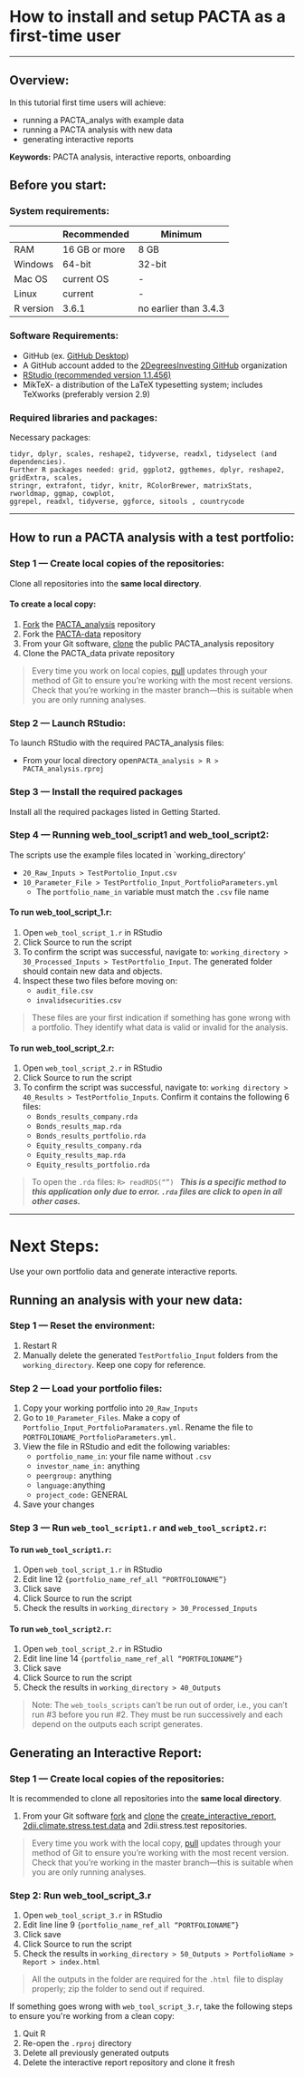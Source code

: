 # How to install and setup PACTA as a first-time user
- - -
## Overview:
In this tutorial first time users will achieve:
* running a PACTA_analys with example data
* running a PACTA analysis with new data
* generating interactive reports

**Keywords:** PACTA analysis, interactive reports, onboarding

## Before you start:
### System requirements:
|           | Recommended   | Minimum               |
|-----------|---------------|-----------------------|
| RAM       | 16 GB or more | 8 GB                  |
| Windows   | 64-bit        | 32-bit                |
| Mac OS    | current OS    | -                     |
| Linux     | current       | -                     |
| R version | 3.6.1         | no earlier than 3.4.3 |

### Software Requirements:
* GitHub (ex. [GitHub Desktop](https://desktop.github.com/))
* A GitHub account added to the [2DegreesInvesting GitHub](https://github.com/2DegreesInvesting) organization
* [RStudio (recommended version 1.1.456)](https://rstudio.com/products/rstudio/)
* MikTeX- a distribution of the LaTeX typesetting system; includes TeXworks (preferably version 2.9)

### Required libraries and packages:
Necessary packages:
```
tidyr, dplyr, scales, reshape2, tidyverse, readxl, tidyselect (and dependencies).
Further R packages needed: grid, ggplot2, ggthemes, dplyr, reshape2, gridExtra, scales,
stringr, extrafont, tidyr, knitr, RColorBrewer, matrixStats, rworldmap, ggmap, cowplot,
ggrepel, readxl, tidyverse, ggforce, sitools , countrycode
```
- - -
## How to run a PACTA analysis with a test portfolio:
### Step 1 — Create local copies of the repositories:
Clone all repositories into the **same local directory**.

#### To create a local copy:
1. [Fork](https://docs.github.com/en/get-started/quickstart/fork-a-repo) the [PACTA_analysis](https://github.com/2DegreesInvesting/PACTA_analysis) repository
2. Fork the [PACTA-data](https://github.com/2DegreesInvesting/PACTA-data) repository
3. From your Git software, [clone](https://docs.github.com/en/get-started/quickstart/fork-a-repo#cloning-your-forked-repository) the public PACTA_analysis repository
4. Clone the PACTA_data private repository

> Every time you work on local copies, [pull](https://docs.github.com/en/get-started/using-git/getting-changes-from-a-remote-repository) updates through your method of Git to ensure you’re working with the most recent versions. Check that you’re working in the master branch—this is suitable when you are only running analyses.

### Step 2 — Launch RStudio:
To launch RStudio with the required PACTA_analysis files:
* From your local directory open` PACTA_analysis > R > PACTA_analysis.rproj `

### Step 3 — Install the required packages
Install all the required packages listed in Getting Started.

### Step 4 — Running web_tool_script1 and web_tool_script2:
The scripts use the example files located in `working_directory'
* `20_Raw_Inputs > TestPortolio_Input.csv`
* `10_Parameter_File > TestPortfolio_Input_PortfolioParameters.yml`
	* The `portfolio_name_in` variable must match the `.csv` file name

#### To run web_tool_script_1.r:
1. Open `web_tool_script_1.r` in RStudio
2. Click Source to run the script
3. To confirm the script was successful, navigate to: `working_directory > 30_Processed_Inputs > TestPortfolio_Input`. The generated folder should contain new data and objects.
4. Inspect these two files before moving on:
	* `audit_file.csv`
	* `invalidsecurities.csv`

> These files are your first indication if something has gone wrong with a portfolio. They identify what data is valid or invalid for the analysis.

#### To run web_tool_script_2.r:
1. Open `web_tool_script_2.r` in RStudio
2. Click Source to run the script
3. To confirm the script was successful, navigate to: `working directory > 40_Results > TestPortfolio_Inputs`. Confirm it contains the following 6 files:
	* `Bonds_results_company.rda`
	* `Bonds_results_map.rda`
	* `Bonds_results_portfolio.rda`
	* `Equity_results_company.rda`
	* `Equity_results_map.rda`
	* `Equity_results_portfolio.rda`

> To open the `.rda` files: `R> readRDS(“”) `
> ***This is a specific method to this application only due to error. `.rda` files are click to open in all other cases.***

- - -
# Next Steps:
Use your own portfolio data and generate interactive reports.
## Running an analysis with your new data:
### Step 1 — Reset the environment:
1. Restart R
2. Manually delete the generated `TestPortfolio_Input` folders from the `working_directory`. Keep one copy for reference.

### Step 2 — Load your portfolio files:
1. Copy your working portfolio into `20_Raw_Inputs`
2. Go to `10_Parameter_Files`. Make a copy of `Portfolio_Input_PortfolioParamaters.yml`. Rename the file to `PORTFOLIONAME_PortfolioParameters.yml.`
3. View the file in RStudio and edit the following variables:
	* `portfolio_name_in`: your file name without `.csv`
	* `investor_name_in:` anything
	* `peergroup:` anything
	* `language:`anything
	* `project_code:` GENERAL
4. Save your changes

### Step 3 — Run `web_tool_script1.r` and `web_tool_script2.r`:
#### To run `web_tool_script1.r`:
1. Open `web_tool_script_1.r` in RStudio
2. Edit line 12 `{portfolio_name_ref_all “PORTFOLIONAME”}`
3. Click save
4. Click Source to run the script
5. Check the results in `working_directory > 30_Processed_Inputs`

#### To run `web_tool_script2.r`:
1. Open `web_tool_script_2.r` in RStudio
2. Edit line line 14 `{portfolio_name_ref_all “PORTFOLIONAME”}`
3. Click save
4. Click Source to run the script
5. Check the results in `working_directory > 40_Outputs`

> Note: The `web_tools_scripts` can't be run out of order, i.e., you can’t run #3 before you run #2. They must be run successively and each depend on the outputs each script generates.

## Generating an Interactive Report:
### Step 1 — Create local copies of the repositories:
It is recommended to clone all repositories into the **same local directory**.

1. From your Git software [fork](https://docs.github.com/en/get-started/quickstart/fork-a-repo) and [clone](https://docs.github.com/en/get-started/quickstart/fork-a-repo#cloning-your-forked-repository) the [create_interactive_report](https://github.com/2DegreesInvesting/create_interactive_report), [2dii.climate.stress.test.data](https://github.com/2DegreesInvesting/r2dii.climate.stress.test) and 2dii.stress.test repositories.

> Every time you work with the local copy, [pull](https://docs.github.com/en/get-started/using-git/getting-changes-from-a-remote-repository) updates through your method of Git to ensure you’re working with the most recent version. Check that you’re working in the master branch—this is suitable when you are only running analyses.

### Step 2: Run web_tool_script_3.r
1. Open `web_tool_script_3.r` in RStudio
2. Edit line line 9 `{portfolio_name_ref_all “PORTFOLIONAME”}`
3. Click save
4. Click Source to run the script
5. Check the results in `working_directory > 50_Outputs > PortfolioName > Report > index.html`

> All the outputs in the folder are required for the `.html `file to display properly; zip the folder  to send out if required.

If something goes wrong with `web_tool_script_3.r`, take the following steps to ensure you're working from a clean copy:
1. Quit R
2. Re-open the `.rproj` directory
3. Delete all previously generated outputs
4. Delete the interactive report repository and clone it fresh
